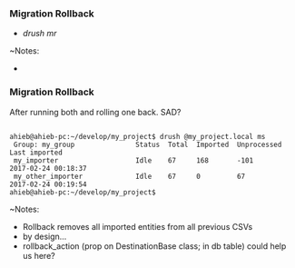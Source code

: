 ### Migration Rollback

* _drush mr_

~Notes:

*


### Migration Rollback

After running both and rolling one back. SAD?

<pre><code data-trim data-noescape>
ahieb@ahieb-pc:~/develop/my_project$ drush @my_project.local ms
 Group: my_group               Status  Total  Imported  Unprocessed  Last imported       
 my_importer                   Idle    67     168       -101         2017-02-24 00:18:37
 my_other_importer             Idle    67     0         67           2017-02-24 00:19:54
ahieb@ahieb-pc:~/develop/my_project$
</code></pre>

~Notes:

* Rollback removes all imported entities from all previous CSVs
* by design...
* rollback_action (prop on DestinationBase class; in db table) could help us here?
